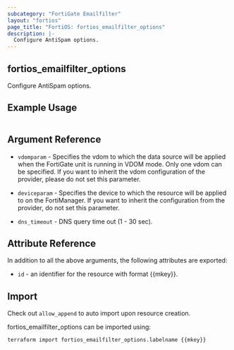 ```yaml
---
subcategory: "FortiGate Emailfilter"
layout: "fortios"
page_title: "FortiOS: fortios_emailfilter_options"
description: |-
  Configure AntiSpam options.
---
```


## fortios_emailfilter_options
Configure AntiSpam options.

## Example Usage

```hcl

```

## Argument Reference
* `vdomparam` - Specifies the vdom to which the data source will be applied when the FortiGate unit is running in VDOM mode. Only one vdom can be specified. If you want to inherit the vdom configuration of the provider, please do not set this parameter.
* `deviceparam` - Specifies the device to which the resource will be applied to on the FortiManager. If you want to inherit the configuration from the provider, do not set this parameter.

* `dns_timeout` - DNS query time out (1 - 30 sec).

## Attribute Reference

In addition to all the above arguments, the following attributes are exported:
* `id` - an identifier for the resource with format {{mkey}}.

## Import

Check out `allow_append` to auto import upon resource creation.

fortios_emailfilter_options can be imported using:
```sh
terraform import fortios_emailfilter_options.labelname {{mkey}}
```

